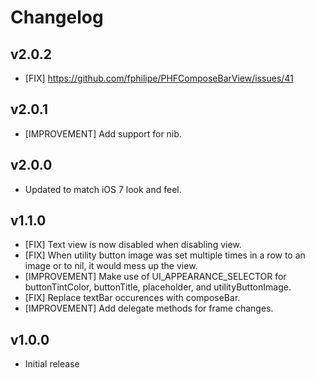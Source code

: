 # Changelog


## v2.0.2

- [FIX] https://github.com/fphilipe/PHFComposeBarView/issues/41

## v2.0.1

- [IMPROVEMENT] Add support for nib.

## v2.0.0

- Updated to match iOS 7 look and feel.

## v1.1.0

- [FIX] Text view is now disabled when disabling view.
- [FIX] When utility button image was set multiple times in a row to an image or
  to nil, it would mess up the view.
- [IMPROVEMENT] Make use of UI_APPEARANCE_SELECTOR for buttonTintColor,
  buttonTitle, placeholder, and utilityButtonImage.
- [FIX] Replace textBar occurences with composeBar.
- [IMPROVEMENT] Add delegate methods for frame changes.

## v1.0.0

- Initial release
